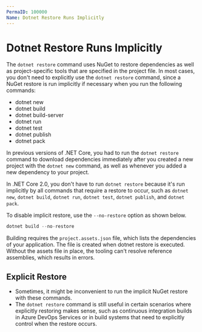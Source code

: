 ```yaml
---
PermaID: 100000
Name: Dotnet Restore Runs Implicitly
---
```


# Dotnet Restore Runs Implicitly

The `dotnet restore` command uses NuGet to restore dependencies as well as project-specific tools that are specified in the project file. In most cases, you don't need to explicitly use the `dotnet restore` command, since a NuGet restore is run implicitly if necessary when you run the following commands:

 - dotnet new
 - dotnet build
 - dotnet build-server
 - dotnet run
 - dotnet test
 - dotnet publish
 - dotnet pack

In previous versions of .NET Core, you had to run the `dotnet restore` command to download dependencies immediately after you created a new project with the `dotnet new` command, as well as whenever you added a new dependency to your project.

In .NET Core 2.0, you don't have to run `dotnet restore` because it's run implicitly by all commands that require a restore to occur, such as `dotnet new`, `dotnet build`, `dotnet run`, `dotnet test`, `dotnet publish`, and `dotnet pack`. 

To disable implicit restore, use the `--no-restore` option as shown below.

```csharp
dotnet build --no-restore
```

Building requires the `project.assets.json` file, which lists the dependencies of your application. The file is created when dotnet restore is executed. Without the assets file in place, the tooling can't resolve reference assemblies, which results in errors.

## Explicit Restore

 - Sometimes, it might be inconvenient to run the implicit NuGet restore with these commands. 
 - The `dotnet restore` command is still useful in certain scenarios where explicitly restoring makes sense, such as continuous integration builds in Azure DevOps Services or in build systems that need to explicitly control when the restore occurs.